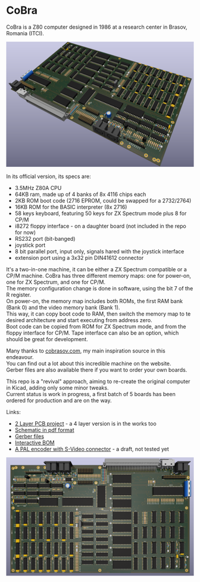 # CoBra

CoBra is a Z80 computer designed in 1986 at a research center in Brasov, Romania (ITCI).  

![CoBra mainboard](https://github.com/ceteras/CoBra/blob/main/mainboard/2layer/images/mainboard_view.png?raw=true)

In its official version, its specs are:
- 3.5MHz Z80A CPU
- 64KB ram, made up of 4 banks of 8x 4116 chips each
- 2KB ROM boot code (2716 EPROM, could be swapped for a 2732/2764)
- 16KB ROM for the BASIC interpreter (8x 2716)
- 58 keys keyboard, featuring 50 keys for ZX Spectrum mode plus 8 for CP/M
- i8272 floppy interface - on a daughter board (not included in the repo for now)
- RS232 port (bit-banged)
- joystick port
- 8 bit parallel port, input only, signals hared with the joystick interface
- extension port using a 3x32 pin DIN41612 connector

It's a two-in-one machine, it can be either a ZX Spectrum compatible or a CP/M machine.
CoBra has three different memory maps: one for power-on, one for ZX Spectrum, and one for CP/M.  
The memory configuration change is done in software, using the bit 7 of the R register.  
On power-on, the memory map includes both ROMs, the first RAM bank (Bank 0) and the video memory bank (Bank 1).  
This way, it can copy boot code to RAM, then switch the memory map to te desired architecture and start executing from address zero.  
Boot code can be copied from ROM for ZX Spectrum mode, and from the floppy interface for CP/M.
Tape interface can also be an option, which should be great for development.

Many thanks to [cobrasov.com](https://cobrasov.com/CoBra%20Project/index.html), my main inspiration source in this endeavour.  
You can find out a lot about this incredible machine on the website.  
Gerber files are also available there if you want to order your own boards.  

This repo is a "revival" approach, aiming to re-create the original computer in Kicad, adding only some minor tweaks.  
Current status is work in progress, a first batch of 5 boards has been ordered for production and are on the way.  

Links:
- [2 Layer PCB project](https://github.com/ceteras/CoBra/tree/main/mainboard/2layer) - a 4 layer version is in the works too
- [Schematic in pdf format](https://github.com/ceteras/CoBra/blob/main/main.pdf)
- [Gerber files](https://github.com/ceteras/CoBra/tree/main/mainboard/2layer/kicad/fabrication)
- [Interactive BOM](https://github.com/ceteras/CoBra/blob/main/mainboard/2layer/kicad/bom/ibom.html)
- [A PAL encoder with S-Video connector](https://github.com/ceteras/CoBra/tree/main/s-video) - a draft, not tested yet

![CoBra mainboard](https://github.com/ceteras/CoBra/blob/main/mainboard/2layer/images/main.png?raw=true)
